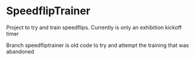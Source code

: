 # SpeedflipTrainer
Project to try and train speedflips. Currently is only an exhibition kickoff timer

Branch speedfliptrainer is old code to try and attempt the training that was abandoned
